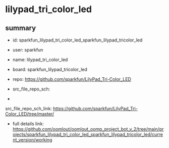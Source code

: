 # lilypad_tri_color_led
 
## summary 
* id: sparkfun_lilypad_tri_color_led_sparkfun_lilypad_tricolor_led
* user: sparkfun
* name: lilypad_tri_color_led
* board: sparkfun_lilypad_tricolor_led
* repo: https://github.com/sparkfun/LilyPad_Tri-Color_LED



* src_file_repo_sch: 
*
 src_file_repo_sch_link: https://github.com/sparkfun/LilyPad_Tri-Color_LED/tree/master/
* full details link: https://github.com/oomlout/oomlout_oomp_project_bot_v_2/tree/main/projects/sparkfun_lilypad_tri_color_led_sparkfun_lilypad_tricolor_led/current_version/working  






